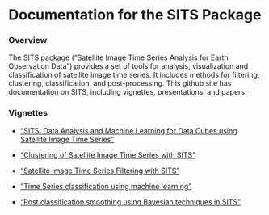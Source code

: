 Documentation for the SITS Package
================

### Overview

The SITS package (“Satellite Image Time Series Analysis for Earth
Observation Data”) provides a set of tools for analysis, visualization
and classification of satellite image time series. It includes methods
for filtering, clustering, classification, and post-processing. This
github site has documentation on SITS, including vignettes,
presentations, and papers.

### Vignettes

  - [“SITS: Data Analysis and Machine Learning for Data Cubes using
    Satellite Image Time
    Series”](https://github.com/e-sensing/sits-docs/blob/master/doc/sits.pdf)

  - [“Clustering of Satellite Image Time Series with
    SITS”](https://github.com/e-sensing/sits-docs/blob/master/doc/clustering.pdf)

  - [“Satellite Image Time Series Filtering with
    SITS”](https://github.com/e-sensing/sits-docs/blob/master/doc/filtering.pdf)

  - [“Time Series classification using machine
    learning”](https://github.com/e-sensing/sits-docs/blob/master/doc/machine_learning.pdf)

  - [“Post classification smoothing using Bayesian techniques in
    SITS”](https://github.com/e-sensing/sits-docs/blob/master/doc/smoothing.pdf)
